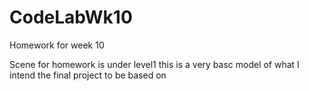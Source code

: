 # CodeLabWk10
Homework for week 10 


Scene for homework is under level1
this is a very basc model of what I intend the final project to be based on 
